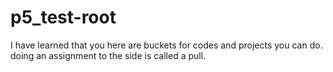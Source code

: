 # p5_test-root

I have learned that you here are buckets for codes and projects you can do. doing an assignment to the side is called a pull.
